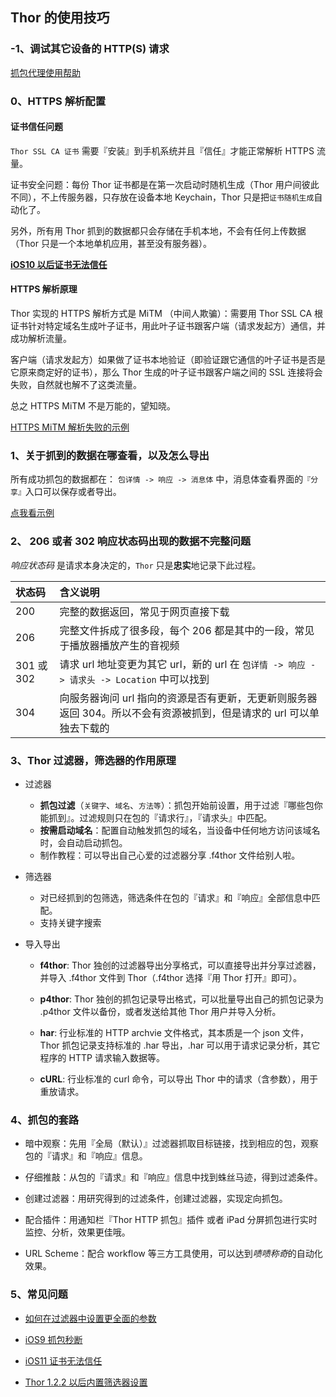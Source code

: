 ## Thor 的使用技巧

<!-- ### -2、申请 TestFlight 免费体验资格

免费体验 20 天 TF，体验结束后将在点击任何抓包记录时提示去苹果商店购买 Thor
问卷填写: https://wj.qq.com/s/1607760/e57d
 -->

### -1、调试其它设备的 HTTP(S) 请求

[抓包代理使用帮助](../proxy-zh-Hans/doc.md)



### 0、HTTPS 解析配置

#### 证书信任问题

`Thor SSL CA 证书` 需要『安装』到手机系统并且『信任』才能正常解析 HTTPS 流量。

证书安全问题：每份 Thor 证书都是在第一次启动时随机生成（Thor 用户间彼此不同），不上传服务器，只存放在设备本地 Keychain，Thor 只是把`证书随机生成`自动化了。


另外，所有用 Thor 抓到的数据都只会存储在手机本地，不会有任何上传数据（Thor 只是一个本地单机应用，甚至没有服务器）。


**[iOS10 以后证书无法信任](qsa.md)**


#### HTTPS 解析原理

Thor 实现的 HTTPS 解析方式是 MiTM （中间人欺骗）：需要用 Thor SSL CA 根证书针对特定域名生成叶子证书，用此叶子证书跟客户端（请求发起方）通信，并成功解析流量。

客户端（请求发起方）如果做了证书本地验证（即验证跟它通信的叶子证书是否是它原来商定好的证书），那么 Thor 生成的叶子证书跟客户端之间的 SSL 连接将会失败，自然就也解不了这类流量。

总之 HTTPS MiTM 不是万能的，望知晓。

[HTTPS MiTM 解析失败的示例](https_mitm_fail.md)


### 1、关于抓到的数据在哪查看，以及怎么导出

所有成功抓包的数据都在： `包详情 -> 响应 -> 消息体` 中，消息体查看界面的`『分享』`入口可以保存或者导出。

[点我看示例](how_to_save_data/how_to_save_data.md)


### 2、 206 或者 302 响应状态码出现的数据不完整问题

*响应状态码* 是请求本身决定的，`Thor` 只是**忠实**地记录下此过程。

| 状态码 | 含义说明 |
|:-------------|:-------------|
| 200 | 完整的数据返回，常见于网页直接下载 |
| 206 | 完整文件拆成了很多段，每个 206 都是其中的一段，常见于播放器播放产生的音视频 |
| 301 或 302 | 请求 url 地址变更为其它 url，新的 url 在 `包详情 -> 响应 -> 请求头 -> Location` 中可以找到 |
| 304 | 向服务器询问 url 指向的资源是否有更新，无更新则服务器返回 304。所以不会有资源被抓到，但是请求的 url 可以单独去下载的 |


### 3、Thor 过滤器，筛选器的作用原理

* 过滤器
	* **抓包过滤**（`关键字`、`域名`、`方法等`）：抓包开始前设置，用于过滤『哪些包你能抓到』。过滤规则只在包的『请求行』，『请求头』中匹配。
	* **按需启动域名**：配置自动触发抓包的域名，当设备中任何地方访问该域名时，会自动启动抓包。
	* 制作教程：可以导出自己心爱的过滤器分享 .f4thor 文件给别人啦。


* 筛选器
	* 对已经抓到的包筛选，筛选条件在包的『请求』和『响应』全部信息中匹配。
	* 支持关键字搜索


* 导入导出
	* **f4thor**: Thor 独创的过滤器导出分享格式，可以直接导出并分享过滤器，并导入 .f4thor 文件到 Thor（.f4thor 选择『用 Thor 打开』即可）。 

	* **p4thor**: Thor 独创的抓包记录导出格式，可以批量导出自己的抓包记录为 .p4thor 文件以备份，或者发送给其他 Thor 用户并导入分析。

	* **har**: 行业标准的 HTTP archvie 文件格式，其本质是一个 json 文件，Thor 抓包记录支持标准的 .har 导出，.har 可以用于请求记录分析，其它程序的 HTTP 请求输入数据等。

	* **cURL**: 行业标准的 curl 命令，可以导出 Thor 中的请求（含参数），用于重放请求。


### 4、抓包的套路

* 暗中观察：先用『全局（默认）』过滤器抓取目标链接，找到相应的包，观察包的『请求』和『响应』信息。

* 仔细推敲：从包的『请求』和『响应』信息中找到蛛丝马迹，得到过滤条件。

* 创建过滤器：用研究得到的过滤条件，创建过滤器，实现定向抓包。

* 配合插件：用通知栏『Thor HTTP 抓包』插件 或者 iPad 分屏抓包进行实时监控、分析，效果更佳哦。

* URL Scheme：配合 workflow 等三方工具使用，可以达到*啧啧称奇*的自动化效果。


### 5、常见问题

* [如何在过滤器中设置更全面的参数](qsa.md)

* [iOS9 抓包秒断](qsa.md)

* [iOS11 证书无法信任](qsa.md)

* [Thor 1.2.2 以后内置筛选器设置](qsa.md)


<!-- ### 6、参考教程 -->

